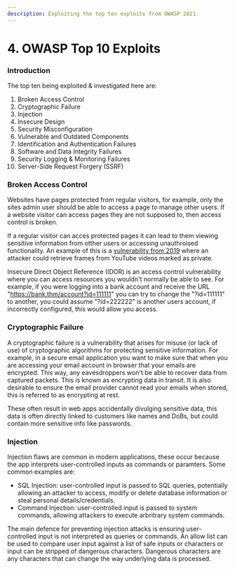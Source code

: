 ```yaml
---
description: Exploiting the top ten exploits from OWASP 2021.
---
```


# 4. OWASP Top 10 Exploits

### Introduction

The top ten being exploited & investigated here are:

1. Broken Access Control
2. Cryptographic Failure
3. Injection
4. Insecure Design
5. Security Misconfiguration
6. Vulnerable and Outdated Components
7. Identification and Authentication Failures
8. Software and Data Integrity Failures
9. Security Logging & Monitoring Failures
10. Server-Side Request Forgery (SSRF)

### Broken Access Control

Websites have pages protected from regular visitors, for example, only the sites admin user should be able to access a page to manage other users. If a website visitor can access pages they are not supposed to, then access control is broken.&#x20;

If a regular visitor can acces protected pages it can lead to them viewing sensitive information from otther users or accessing unauthroised functionality. An example of this is a [vulnerability from 2019](https://bugs.xdavidhu.me/google/2021/01/11/stealing-your-private-videos-one-frame-at-a-time/) where an attacker could retrieve frames from YouTube videos marked as private.

Insecure Direct Object Reference (IDOR) is an access control vulnerability where you can access resources you wouldn't normally be able to see. For example, if you were logging into a bank account and receive the URL "https://bank.thm/account?id=111111" you can try to change the "?id=111111" to another, you could assume "?id=222222" is another users account, if incorrectly configured, this would allow you access.

### Cryptographic Failure

A cryptographic failure is a vulnerability that arises for misuse (or lack of use) of cryptographic algorithms for protecting sensitive information. For example, in a secure email application you want to make sure that when you are accessing your email account in browser that your emails are encrypted. This way, any eavesdroppers won't be able to recover data from captured packets. This is known as encrypting data in transit. It is also desirable to ensure the email provider cannot read your emails when stored, this is referred to as encrypting at rest.

These often result in web apps accidentally divulging sensitive data, this data is often directly linked to customers like names and DoBs, but could contain more sensitive info like passwords.&#x20;

### Injection

Injection flaws are common in modern applications, these occur because the app interprets user-controlled inputs as commands or paramters. Some common examples are:

* SQL Injection: user-controlled input is passed to SQL queries, potentially allowing an attacker to access, modify or delete database information or steal personal details/credentials.
* Command Injection: user-controlled input is passed to system commands, allowing attackers to execute arbritrary system commands.

The main defence for preventing injection attacks is ensuring user-controlled input is not interpreted as queries or commands. An allow list can be used to compare user input against a list of safe inputs or characters or input can be stripped of dangerous characters. Dangerous characters are any characters that can change the way underlying data is processed.

